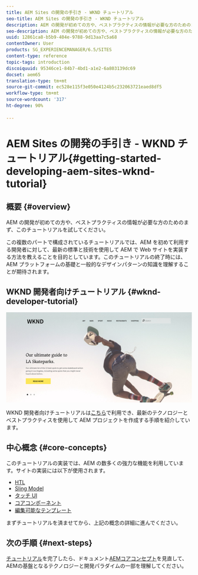 ```yaml
---
title: AEM Sites の開発の手引き - WKND チュートリアル
seo-title: AEM Sites の開発の手引き - WKND チュートリアル
description: AEM の開発が初めての方や、ベストプラクティスの情報が必要な方のためのまず、このチュートリアルを試してください。この複数のパートで構成されているチュートリアルでは、AEM を初めて利用する開発者に対して、最新の標準と技術を使用して AEM で Web サイトを実装する方法を教えることを目的としています。
seo-description: AEM の開発が初めての方や、ベストプラクティスの情報が必要な方のためのまず、このチュートリアルを試してください。この複数のパートで構成されているチュートリアルでは、AEM を初めて利用する開発者に対して、最新の標準と技術を使用して AEM で Web サイトを実装する方法を教えることを目的としています。
uuid: 12861ca8-b5b9-404e-9788-9d13aa7c5a68
contentOwner: User
products: SG_EXPERIENCEMANAGER/6.5/SITES
content-type: reference
topic-tags: introduction
discoiquuid: 95346ce1-84b7-4bd1-a1e2-6a803139dc69
docset: aem65
translation-type: tm+mt
source-git-commit: ec528e115f3e050e4124b5c232063721eaed8df5
workflow-type: tm+mt
source-wordcount: '317'
ht-degree: 90%

---
```



# AEM Sites の開発の手引き - WKND チュートリアル{#getting-started-developing-aem-sites-wknd-tutorial}

## 概要 {#overview}

AEM の開発が初めての方や、ベストプラクティスの情報が必要な方のためのまず、このチュートリアルを試してください。

この複数のパートで構成されているチュートリアルでは、AEM を初めて利用する開発者に対して、最新の標準と技術を使用して AEM で Web サイトを実装する方法を教えることを目的としています。このチュートリアルの終了時には、AEM プラットフォームの基礎と一般的なデザインパターンの知識を理解することが期待されます。

## WKND 開発者向けチュートリアル {#wknd-developer-tutorial}

![WKND](assets/screen_shot_2018-11-23at152453.png)

WKND 開発者向けチュートリアルは[こちら](https://docs.adobe.com/content/help/ja-JP/experience-manager-learn/getting-started-wknd-tutorial-develop/overview.html)で利用でき、最新のテクノロジーとベストプラクティスを使用して AEM プロジェクトを作成する手順を紹介しています。

## 中心概念 {#core-concepts}

このチュートリアルの実装では、AEM の数多くの強力な機能を利用しています。サイトの実装には以下が使用されます。

* [HTL](https://docs.adobe.com/content/help/ja-JP/experience-manager-htl/using/overview.html)
* [Sling Model](https://sling.apache.org/documentation/bundles/models.html)
* [タッチ UI](/help/sites-developing/touch-ui-concepts.md)
* [コアコンポーネント](https://docs.adobe.com/content/help/ja-JP/experience-manager-core-components/using/introduction.html)
* [編集可能なテンプレート](/help/sites-developing/page-templates-editable.md)

まずチュートリアルを済ませてから、上記の概念の詳細に進んでください。

## 次の手順 {#next-steps}

[チュートリアル](https://helpx.adobe.com/jp/experience-manager/kt/sites/using/getting-started-wknd-tutorial-develop.html)を完了したら、ドキュメント[AEMコアコンセプト](/help/sites-developing/the-basics.md)を見直して、AEMの基盤となるテクノロジーと開発パラダイムの一部を理解してください。

